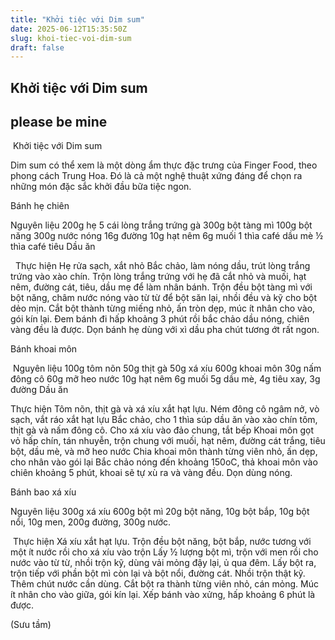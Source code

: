 ```yaml
---
title: "Khởi tiệc với Dim sum"
date: 2025-06-12T15:35:50Z
slug: khoi-tiec-voi-dim-sum
draft: false
---
```


## Khởi tiệc với Dim sum

## please be mine

​ 
Khởi tiệc với Dim sum
 
Dim sum có thể xem là một dòng ẩm thực đặc trưng của Finger Food, theo phong cách Trung Hoa. Đó là cả một nghệ thuật xứng đáng để chọn ra những món đặc sắc khởi đầu bữa tiệc ngon.
 
Bánh hẹ chiên
 
Nguyên liệu
200g hẹ
5 cái lòng trắng trứng gà
300g bột tàng mì
100g bột năng
300g nước nóng
16g đường
10g hạt nêm
6g muối
1 thìa café dầu mè
½ thìa café tiêu
Dầu ăn
 
​ ​ ​Thực hiện
Hẹ rửa sạch, xắt nhỏ
Bắc chảo, làm nóng dầu, trút lòng trắng trứng vào xào chín.
Trộn lòng trắng trứng với hẹ đã cắt nhỏ và muối, hạt nêm, đường cát, tiêu, dầu mẹ để làm nhân bánh.
Trộn đều bột tàng mì với bột năng, châm nước nóng vào từ từ để bột săn lại, nhồi đều và kỹ cho bột dẻo mịn.
Cắt bột thành từng miếng nhỏ, ấn tròn dẹp, múc ít nhân cho vào, gói kín lại.
Đem bánh đi hấp khoảng 3 phút rồi bắc chảo dầu nóng, chiên vàng đều là được.
Dọn bánh hẹ dùng với xì dầu pha chút tương ớt rất ngon.
 
Bánh khoai môn
 
​ ​Nguyên liệu
100g tôm nõn
50g thịt gà
50g xá xíu
600g khoai môn
30g nấm đông cô
60g mỡ heo nước
10g hạt nêm
6g muối
5g dầu mè, 4g tiêu xay, 3g đường
Dầu ăn
 
Thực hiện
Tôm nõn, thịt gà và xá xíu xắt hạt lựu. Ném đông cô ngâm nở, vò sạch, vắt ráo xắt hạt lựu
Bắc chảo, cho 1 thìa súp dầu ăn vào xào chín tôm, thịt gà và nấm đông cô. Cho xá xíu vào đảo chung, tắt bếp
Khoai môn gọt vỏ hấp chín, tán nhuyễn, trộn chung với muối, hạt nêm, đường cát trắng, tiêu bột, dầu mè, và mỡ heo nước
Chia khoai môn thành từng viên nhỏ, ấn dẹp, cho nhân vào gói lại
Bắc chảo nóng đến khoảng 150oC, thả khoai môn vào chiên khoảng 5 phút, khoai sẽ tự xù ra và vàng đều. Dọn dùng nóng.
 
Bánh bao xá xíu
 
Nguyên liệu
300g xá xíu
600g bột mì
20g bột năng, 10g bột bắp, 10g bột nổi, 10g men, 200g đường, 300g nước.
 
​ ​Thực hiện
Xá xíu xắt hạt lựu. Trộn đều bột năng, bột bắp, nước tương với một ít nước rồi cho xá xíu vào trộn
Lấy ½ lượng bột mì, trộn với men rồi cho nước vào từ từ, nhồi trộn kỹ, dùng vải mỏng đậy lại, ủ qua đêm. Lấy bột ra, trộn tiếp với phần bột mì còn lại và bột nổi, đường cát. Nhồi trộn thật kỹ. Thêm chút nước cần dùng.
Cắt bột ra thành từng viên nhỏ, cán mỏng. Múc ít nhân cho vào giữa, gói kín lại.
Xếp bánh vào xửng, hấp khoảng 6 phút là được.
 
(Sưu tầm)​